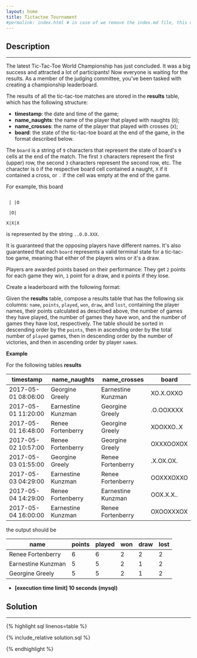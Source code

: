 ```yaml
---
layout: home
title: Tictactoe Tournament
#permalink: index.html # in case of we remove the index.md file, this doc will be the index page
---
```


<div class="row">
<div class="columnStmt" markdown="1">

## Description
------

The latest Tic-Tac-Toe World Championship has just concluded. It was a big success and attracted a lot of participants! Now everyone is waiting for the results. As a member of the judging committee, you've been tasked with creating a championship leaderboard.

The results of all the tic-tac-toe matches are stored in the **results** table, which has the following structure:

* **timestamp**: the date and time of the game;
* **name_naughts**: the name of the player that played with naughts (<code>O</code>);
* **name_crosses**: the name of the player that played with crosses (<code>X</code>);
* **board**: the state of the tic-tac-toe board at the end of the game, in the format described below.

The <code>board</code> is a string of <code>9</code> characters that represent the state of board's <code>9</code> cells at the end of the match. The first <code>3</code> characters represent the first (upper) row, the second <code>3</code> characters represent the second row, etc. The character is <code>O</code> if the respective board cell contained a naught, <code>X</code> if it contained a cross, or <code>.</code> if the cell was empty at the end of the game.

For example, this board

<code>
&nbsp;| |O<br>
&nbsp;|O| <br>
X|X|X
</code>

is represented by the string <code>..O.O.XXX</code>.

It is guaranteed that the opposing players have different names. It's also guaranteed that each <code>board</code> represents a valid terminal state for a tic-tac-toe game, meaning that either of the players wins or it's a draw.

Players are awarded points based on their performance: They get <code>2</code> points for each game they win, <code>1</code> point for a draw, and <code>0</code> points if they lose.

Create a leaderboard with the following format:

Given the **results** table, compose a results table that has the following six columns: <code>name</code>, <code>points</code>, <code>played</code>, <code>won</code>, <code>draw</code>, and <code>lost</code>, containing the player names, their points calculated as described above, the number of games they have played, the number of games they have won, and the number of games they have lost, respectively. The table should be sorted in descending order by the <code>points</code>, then in ascending order by the total number of <code>played</code> games, then in descending order by the number of victories, and then in ascending order by player <code>name</code>s.



**Example**

For the following tables **results**

| timestamp           | name_naughts       | name_crosses       | board     |
| ------------------- | ------------------ | ------------------ | --------- |
| 2017-05-01 08:06:00 | Georgine Greely    | Earnestine Kunzman | XO.X.OXXO |
| 2017-05-01 11:20:00 | Earnestine Kunzman | Georgine Greely    | .O.OOXXXX |
| 2017-05-01 16:48:00 | Renee Fortenberry  | Georgine Greely    | XOOXXO..X |
| 2017-05-02 10:57:00 | Renee Fortenberry  | Georgine Greely    | OXXXOOXOX |
| 2017-05-03 01:55:00 | Georgine Greely    | Renee Fortenberry  | .X.OX.OX. |
| 2017-05-03 04:29:00 | Earnestine Kunzman | Renee Fortenberry  | OOXXXOXXO |
| 2017-05-04 14:29:00 | Renee Fortenberry  | Earnestine Kunzman | OOX.X.X.. |
| 2017-05-04 16:00:00 | Earnestine Kunzman | Renee Fortenberry  | OXOOXXXOX |

the output should be

| name               | points | played | won | draw | lost |
| ------------------ | ------ | ------ | --- | ---- | ---- |
| Renee Fortenberry  | 6      | 6      | 2   | 2    | 2    |
| Earnestine Kunzman | 5      | 5      | 2   | 1    | 2    |
| Georgine Greely    | 5      | 5      | 2   | 1    | 2    |

* **[execution time limit] 10 seconds (mysql)**

</div>
<div class="columnSol" markdown="1">

## Solution
------

{% highlight sql linenos=table %}

{% include_relative solution.sql %}

{% endhighlight %}

</div>
</div>
